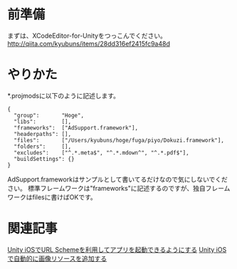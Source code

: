# 前準備

まずは、XCodeEditor-for-Unityをつっこんでください。
http://qiita.com/kyubuns/items/28dd316ef2415fc9a48d

# やりかた

*.projmodsに以下のように記述します。

```lang:hoge.projmods
{
  "group":       "Hoge",
  "libs":        [],
  "frameworks":  ["AdSupport.framework"],
  "headerpaths": [],
  "files":       ["/Users/kyubuns/hoge/fuga/piyo/Dokuzi.framework"],
  "folders":     [],
  "excludes":    ["^.*.meta$", "^.*.mdown^", "^.*.pdf$"],
  "buildSettings": {}
}
```

AdSupport.frameworkはサンプルとして書いてるだけなので気にしないでください。
標準フレームワークは"frameworks"に記述するのですが、独自フレームワークはfilesに書けばOKです。

# 関連記事

[Unity iOSでURL Schemeを利用してアプリを起動できるようにする](http://qiita.com/kyubuns/items/6cbc982a3d96e8f4c5ce)
[Unity iOSで自動的に画像リソースを追加する](http://qiita.com/kyubuns/items/8e5b56e51091aa5a48ba)
